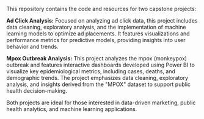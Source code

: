 
This repository contains the code and resources for two capstone projects:

**Ad Click Analysis:** Focused on analyzing ad click data, this project includes data cleaning, exploratory analysis, and the implementation of machine learning models to optimize ad placements. It features visualizations and performance metrics for predictive models, providing insights into user behavior and trends.

**Mpox Outbreak Analysis:** This project analyzes the mpox (monkeypox) outbreak and features interactive dashboards developed using Power BI to visualize key epidemiological metrics, including cases, deaths, and demographic trends. The project emphasizes data cleaning, exploratory analysis, and insights derived from the "MPOX" dataset to support public health decision-making.

Both projects are ideal for those interested in data-driven marketing, public health analytics, and machine learning applications.
